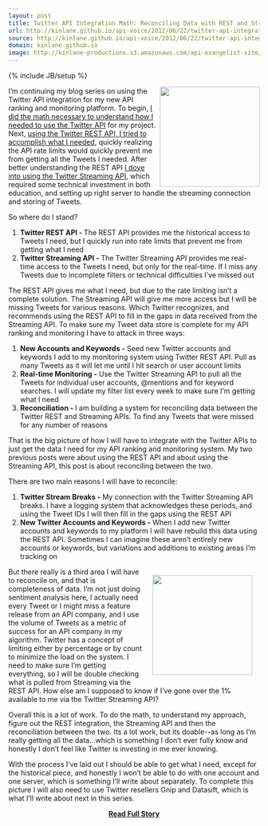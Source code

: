 ```yaml
---
layout: post
title: Twitter API Integration Math: Reconciling Data with REST and Streaming APIs
url: http://kinlane.github.io/api-voice/2012/06/22/twitter-api-integration-math-reconciling-data-with-rest-and-streaming-apis/
source: http://kinlane.github.io/api-voice/2012/06/22/twitter-api-integration-math-reconciling-data-with-rest-and-streaming-apis/
domain: kinlane.github.io
image: http://kinlane-productions.s3.amazonaws.com/api-evangelist-site/blog/data-reconciliation.jpg
---
```

{% include JB/setup %}<p><p><img src="http://kinlane-productions.s3.amazonaws.com/twitter/twitter-bird-blue-on-white.png" alt="" width="200" align="right" /></p>
<p>I&rsquo;m continuing my blog series on using the Twitter API integration for my new API ranking and monitoring platform.  To begin, <a href="http://apivoice.com/2012/06/05/doing-the-twitter-api-integration-math/">I did the math necessary to understand how I needed to use the Twitter API</a> for my project.  Next, <a href="http://apivoice.com/2012/06/06/twitter-api-integration-math-rest-api/">using the Twitter REST API, I tried to accomplish what I needed</a>, quickly realizing the API rate limits would quickly prevent me from getting all the Tweets I needed.  After better understanding the REST API <a href="http://apivoice.com/2012/06/21/twitter-api-integration-math-streaming-api/">I dove into using the Twitter Streaming API</a>, which required some technical investment in both education, and setting up right server to handle the streaming connection and storing of Tweets.</p>
<p>So where do I stand?</p>
<ol class="mainlist">
<li><strong>Twitter REST API - </strong>The REST API provides me the historical access to Tweets I need, but I quickly run into rate limits that prevent me from getting what I need</li>
<li><strong>Twitter Streaming API - </strong>The Twitter Streaming API provides me real-time access to the Tweets I need, but only for the real-time.  If I miss any Tweets due to incomplete filters or technical difficulties I&rsquo;ve missed out</li>
</ol>
<p>The REST API gives me what I need, but due to the rate limiting isn&rsquo;t a complete solution.  The Streaming API will give me more access but I will be missing Tweets for various reasons.  Which Twitter recognizes, and recommends using the REST API to fill in the gaps in data received from the Streaming API.  To make sure my Tweet data store is complete for my API ranking and monitoring I have to attack in three ways:</p>
<ol class="mainlist">
<li><strong>New Accounts and Keywords -</strong> Seed new Twitter accounts and keywords I add to my monitoring system using Twitter REST API.  Pull as many Tweets as it will let me until I hit search or user account limits</li>
<li><strong>Real-time Monitoring -</strong> Use the Twitter Streaming API to pull all the Tweets for individual user accounts, @mentions and for keyword searches.  I will update my filter list every week to make sure I&rsquo;m getting what I need</li>
<li><strong>Reconciliation - </strong>I am building a system for reconciling data between the Twitter REST and Streaming APIs.  To find any Tweets that were missed for any number of reasons</li>
</ol>
<p>That is the big picture of how I will have to integrate with the Twitter APIs to just get the data I need for my API ranking and monitoring system.  My two previous posts were about using the REST API and about using the Streaming API, this post is about reconciling between the two.</p>
<p>There are two main reasons I will have to reconcile:</p>
<ol class="mainlist">
<li><strong>Twitter Stream Breaks -</strong> My connection with the Twitter Streaming API breaks.  I have a logging system that acknowledges these periods, and using the Tweet IDs I will then fill in the gaps using the REST API</li>
<li><strong>New Twitter Accounts and Keywords -</strong> When I add new Twitter accounts and keywords to my platform I will have rebuild this data using the REST API.  Sometimes I can imagine these aren&rsquo;t entirely new accounts or keywords, but variations and additions to existing areas I&rsquo;m tracking on</li>
</ol>
<p><img style="padding: 15px;" src="http://kinlane-productions.s3.amazonaws.com/data-reconciliation.jpg" alt="" width="200" align="right" /></p>
<p>But there really is a third area I will have to reconcile on, and that is completeness of data.  I&rsquo;m not just doing sentiment analysis here, I actually need every Tweet or I might miss a feature release from an API company, and I use the volume of Tweets as a metric of success for an API company in my algorithm.  Twitter has a concept of limiting either by percentage or by count to minimize the load on the system.  I need to make sure I&rsquo;m getting everything, so I will be double checking what is pulled from Streaming via the REST API.  How else am I supposed to know if I&rsquo;ve gone over the 1% available to me via the Twitter Streaming API?</p>
<p>Overall this is a lot of work.  To do the math, to understand my approach, figure out the REST integration, the Streaming API and then the reconciliation between the two.  Its a lot work, but its doable--as long as I&rsquo;m really getting all the data...which is something I don&rsquo;t ever fully know and honestly I don&rsquo;t feel like Twitter is investing in me ever knowing.</p>
<p>With the process I&rsquo;ve laid out I should be able to get what I need, except for the historical piece, and honestly I won&rsquo;t be able to do with one account and one server, which is something I&rsquo;ll write about separately.  To complete this picture I will also need to use Twitter resellers Gnip and Datasift, which is what I&rsquo;ll write about next in this series.</p></p>
<center><p><a href="http://kinlane.github.io/api-voice/2012/06/22/twitter-api-integration-math-reconciling-data-with-rest-and-streaming-apis/" style='padding:25px; font-sze:18px; font-weight: bold;'>Read Full Story</a></p></center>
